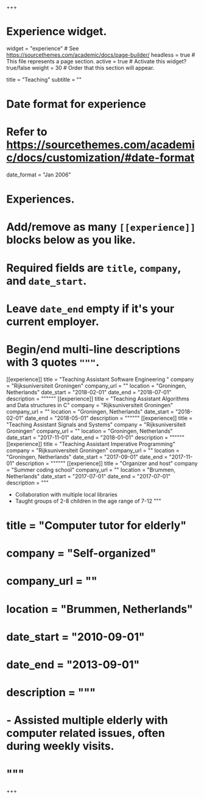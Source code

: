 +++
# Experience widget.
widget = "experience"  # See https://sourcethemes.com/academic/docs/page-builder/
headless = true  # This file represents a page section.
active = true  # Activate this widget? true/false
weight = 30  # Order that this section will appear.

title = "Teaching"
subtitle = ""

# Date format for experience
#   Refer to https://sourcethemes.com/academic/docs/customization/#date-format
date_format = "Jan 2006"

# Experiences.
#   Add/remove as many `[[experience]]` blocks below as you like.
#   Required fields are `title`, `company`, and `date_start`.
#   Leave `date_end` empty if it's your current employer.
#   Begin/end multi-line descriptions with 3 quotes `"""`.
[[experience]]
  title = "Teaching Assistant Software Engineering "
  company = "Rijksuniversiteit Groningen"
  company_url = ""
  location = "Groningen, Netherlands"
  date_start = "2018-02-01"
  date_end = "2018-07-01"
  description = """"""
[[experience]]
  title = "Teaching Assistant Algorithms and Data structures in C"
  company = "Rijksuniversiteit Groningen"
  company_url = ""
  location = "Groningen, Netherlands"
  date_start = "2018-02-01"
  date_end = "2018-05-01"
  description = """"""
[[experience]]
  title = "Teaching Assistant Signals and Systems"
  company = "Rijksuniversiteit Groningen"
  company_url = ""
  location = "Groningen, Netherlands"
  date_start = "2017-11-01"
  date_end = "2018-01-01"
  description = """"""
[[experience]]
  title = "Teaching Assistant Imperative Programming"
  company = "Rijksuniversiteit Groningen"
  company_url = ""
  location = "Groningen, Netherlands"
  date_start = "2017-09-01"
  date_end = "2017-11-01"
  description = """"""
[[experience]]
  title = "Organizer and host"
  company = "Summer coding school"
  company_url = ""
  location = "Brummen, Netherlands"
  date_start = "2017-07-01"
  date_end = "2017-07-01"
  description = """
  - Collaboration with multiple local libraries
  - Taught groups of 2-8 children in the age range of 7-12
  """
#
#  title = "Computer tutor for elderly"
#  company = "Self-organized"
#  company_url = ""
#  location = "Brummen, Netherlands"
#  date_start = "2010-09-01"
#  date_end = "2013-09-01"
#  description = """
#  - Assisted multiple elderly with computer related issues, often during weekly visits.
#  """
+++
